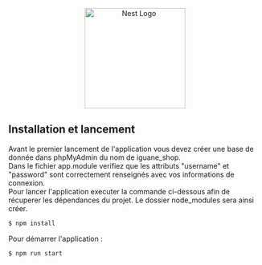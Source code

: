 <p align="center">
  <a href="http://nestjs.com/" target="blank"><img src="https://nestjs.com/img/logo-small.svg" width="200" alt="Nest Logo" /></a>
</p>

[circleci-image]: https://img.shields.io/circleci/build/github/nestjs/nest/master?token=abc123def456
[circleci-url]: https://circleci.com/gh/nestjs/nest


## Installation et lancement
Avant le premier lancement de l'application vous devez créer une base de donnée dans phpMyAdmin du nom de iguane_shop.</br> 
Dans le fichier app.module verifiez que les attributs "username" et "password" sont correctement renseignés avec vos informations de connexion.</br>
Pour lancer l'application executer la commande ci-dessous afin de récuperer les dépendances du projet. Le dossier node_modules sera ainsi créer.
```bash
$ npm install
```
Pour démarrer l'application :
```bash
$ npm run start
```






